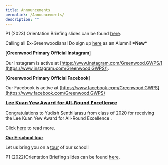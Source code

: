 ```yaml
---
title: Announcements
permalink: /Announcements/
description: ""
---
```

P1 (2023) Orientation Briefing slides can be found [here](/files/P1%20BRIEFING/P1%20Orientation%20Mass%20Briefing%20Slides_website.pdf).

Calling all Ex-Greenwoodians! Do sign up [here](https://go.gov.sg/greenwoodalumni) as an Alumni! **\*New\***

[**Greenwood Primary Official Instagram**]

Our Instagram is active at [https://www.instagram.com/Greenwood.GWPS/](https://www.instagram.com/Greenwood.GWPS/).


[**Greenwood Primary Official Facebook**]

Our Facebook is active at [https://www.facebook.com/Greenwood.GWPS](https://www.facebook.com/Greenwood.GWPS)

[**𝗟𝗲𝗲 𝗞𝘂𝗮𝗻 𝗬𝗲𝘄 𝗔𝘄𝗮𝗿𝗱 𝗳𝗼𝗿 𝗔𝗹𝗹-𝗥𝗼𝘂𝗻𝗱 𝗘𝘅𝗰𝗲𝗹𝗹𝗲𝗻𝗰𝗲**](https://greenwoodpri-moe-edu-sg-admin.cwp.sg/#)

Congratulations to Yudish Senthilarasu from class of 2020 for receiving the Lee Kuan Yew Award for All-Round Excellence .

Click [here](https://www.facebook.com/Greenwood.GWPS/photos/a.120477380222083/148805670722587/) to read more.

[**Our E-school tour**](https://greenwoodpri-moe-edu-sg-admin.cwp.sg/#)

Let us bring you on a [tour](https://greenwoodpri-moe-edu-sg-admin.cwp.sg/useful-links/media/school-videos) of our school!

P1 (2022)Orientation Briefing slides can be found [here](http://greenwoodpri-moe-edu-sg-admin.cwp.sg/qql/slot/u189/Documents/2021/P1/P1%20e-orientation%202021_Main%20Session.pdf).
